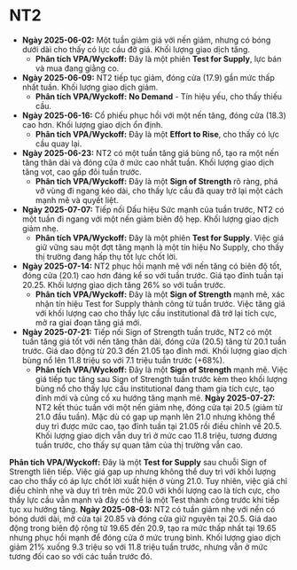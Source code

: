 # NT2

- **Ngày 2025-06-02:** Một tuần giảm giá với nến giảm, nhưng có bóng dưới dài cho thấy có lực cầu đỡ giá. Khối lượng giao dịch tăng.
    - **Phân tích VPA/Wyckoff:** Đây là một phiên **Test for Supply**, lực bán và mua đang giằng co.
- **Ngày 2025-06-09:** NT2 tiếp tục giảm, đóng cửa (17.9) gần mức thấp nhất tuần. Khối lượng giao dịch giảm.
    - **Phân tích VPA/Wyckoff:** **No Demand** - Tín hiệu yếu, cho thấy thiếu cầu.
- **Ngày 2025-06-16:** Cổ phiếu phục hồi với một nến tăng, đóng cửa (18.3) cao hơn. Khối lượng giao dịch ổn định.
    - **Phân tích VPA/Wyckoff:** Đây là một **Effort to Rise**, cho thấy có lực cầu quay lại.
- **Ngày 2025-06-23:** NT2 có một tuần tăng giá bùng nổ, tạo ra một nến tăng thân dài và đóng cửa ở mức cao nhất tuần. Khối lượng giao dịch tăng vọt, cao gấp đôi tuần trước.
    - **Phân tích VPA/Wyckoff:** Đây là một **Sign of Strength** rõ ràng, phá vỡ vùng đi ngang kéo dài, cho thấy lực cầu đã quay trở lại một cách mạnh mẽ và quyết liệt.
- **Ngày 2025-07-07:** Tiếp nối Dấu hiệu Sức mạnh của tuần trước, NT2 có một tuần đi ngang với một nến giảm biên độ hẹp. Khối lượng giao dịch giảm nhẹ.
    - **Phân tích VPA/Wyckoff:** Đây là một phiên **Test for Supply**. Việc giá giữ vững sau một đợt tăng mạnh là một tín hiệu No Supply, cho thấy thị trường đang hấp thụ tốt lực chốt lời.
- **Ngày 2025-07-14:** NT2 phục hồi mạnh mẽ với nến tăng có biên độ tốt, đóng cửa (20.1) cao hơn đáng kể so với tuần trước. Giá tạo đỉnh tuần tại 20.25. Khối lượng giao dịch tăng 26% so với tuần trước.
    - **Phân tích VPA/Wyckoff:** Đây là một **Sign of Strength** mạnh mẽ, xác nhận tín hiệu Test for Supply thành công từ tuần trước. Việc tăng giá với khối lượng cao cho thấy lực cầu institutional đã trở lại tích cực, mở ra giai đoạn tăng giá mới.
- **Ngày 2025-07-21:** Tiếp nối Sign of Strength tuần trước, NT2 có một tuần tăng giá tốt với nến tăng thân dài, đóng cửa (20.5) tăng từ 20.1 tuần trước. Giá dao động từ 20.3 đến 21.05 tạo đỉnh mới. Khối lượng giao dịch bùng nổ lên 11.8 triệu so với 7.1 triệu tuần trước (+68%).
    - **Phân tích VPA/Wyckoff:** Đây là một **Sign of Strength** mạnh mẽ. Việc giá tiếp tục tăng sau Sign of Strength tuần trước kèm theo khối lượng bùng nổ cho thấy lực cầu institutional đang tham gia tích cực, tạo đỉnh mới và củng cố xu hướng tăng mạnh mẽ.
**Ngày 2025-07-27:** NT2 kết thúc tuần với một nến giảm nhẹ, đóng cửa tại 20.5 (giảm từ 21.0 đầu tuần). Mặc dù có gap up mạnh lên 21.0 nhưng không thể duy trì được mức cao, tạo đỉnh tuần tại 21.05 rồi điều chỉnh về 20.5. Khối lượng giao dịch vẫn duy trì ở mức cao 11.8 triệu, tương đương tuần trước, cho thấy sự quan tâm của thị trường vẫn cao.

**Phân tích VPA/Wyckoff:** Đây là một **Test for Supply** sau chuỗi Sign of Strength liên tiếp. Việc giá gap up nhưng không thể duy trì với khối lượng cao cho thấy có áp lực chốt lời xuất hiện ở vùng 21.0. Tuy nhiên, việc giá chỉ điều chỉnh nhẹ và duy trì trên mức 20.0 với khối lượng cao là tích cực, cho thấy lực cầu vẫn mạnh và đây có thể là một Test thành công trước khi tiếp tục xu hướng tăng.
**Ngày 2025-08-03:**
NT2 có tuần giảm nhẹ với nến có bóng dưới dài, mở cửa tại 20.85 và đóng cửa giữ nguyên tại 20.5. Giá dao động trong biên độ rộng từ 19.65 đến 20.9, tạo ra mức thấp nhất tại 19.65 nhưng phục hồi mạnh để đóng cửa ở mức trung bình. Khối lượng giao dịch giảm 21% xuống 9.3 triệu so với 11.8 triệu tuần trước, nhưng vẫn ở mức tương đối cao so với các tuần trước đó.
